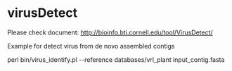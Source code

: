 virusDetect
===========

Please check document: http://bioinfo.bti.cornell.edu/tool/VirusDetect/ 

Example for detect virus from de novo assembled contigs

perl bin/virus_identify.pl --reference databases/vrl_plant input_contig.fasta



